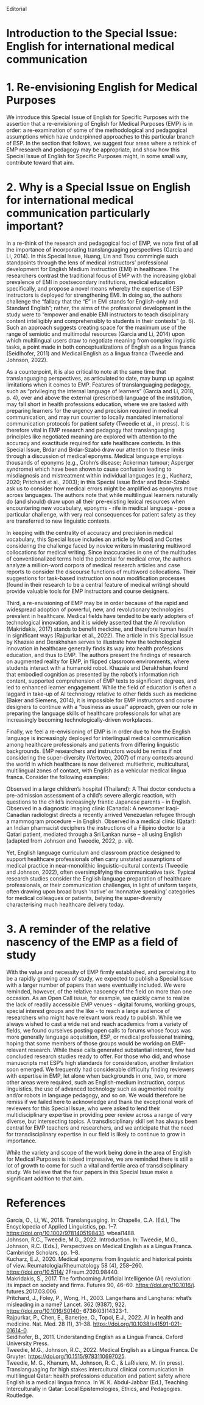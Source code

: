 Editorial

# Introduction to the Special Issue: English for international medical communication

# 1. Re-envisioning English for Medical Purposes

We introduce this Special Issue of English for Specific Purposes with the assertion that a re-envisioning of English for Medical Purposes (EMP) is in order: a re-examination of some of the methodological and pedagogical assumptions which have underpinned approaches to this particular branch of ESP. In the section that follows, we suggest four areas where a rethink of EMP research and pedagogy may be appropriate, and show how this Special Issue of English for Specific Purposes might, in some small way, contribute toward that aim.

# 2. Why is a Special Issue on English for international medical communication particularly important?

In a re-think of the research and pedagogical foci of EMP, we note first of all the importance of incorporating translanguaging perspectives (García and Li, 2014). In this Special Issue, Huang, Lin and Tsou commingle such standpoints through the lens of medical instructors’ professional development for English Medium Instruction (EMI) in healthcare. The researchers contrast the traditional focus of EMP with the increasing global prevalence of EMI in postsecondary institutions, medical education specifically, and propose a novel means whereby the expertise of ESP instructors is deployed for strengthening EMI. In doing so, the authors challenge the “fallacy that the “E” in EMI stands for English-only and Standard English”; rather, the aims of the professional development in the study were to “empower and enable EMI instructors to teach disciplinary content intelligibly and comprehensibly to students in their contexts” (p. 6). Such an approach suggests creating space for the maximum use of the range of semiotic and multimodal resources (Garcia and Li, 2014) upon which multilingual users draw to negotiate meaning from complex linguistic tasks, a point made in both conceptualizations of English as a lingua franca (Seidlhofer, 2011) and Medical English as a lingua franca (Tweedie and Johnson, 2022).

As a counterpoint, it is also critical to note at the same time that translanguaging perspectives, as articulated to date, may bump up against limitations when it comes to EMP. Features of translanguaging pedagogy, such as “privileging the internal language of learners” (García and Li, 2018, p. 4), over and above the external (prescribed) language of the institution, may fall short in health professions education, where we are tasked with preparing learners for the urgency and precision required in medical communication, and may run counter to locally mandated international communication protocols for patient safety (Tweedie et al., in press). It is therefore vital in EMP research and pedagogy that translanguaging principles like negotiated meaning are explored with attention to the accuracy and exactitude required for safe healthcare contexts. In this Special Issue, Brdar and Brdar-Szabó draw our attention to these limits through a discussion of medical eponyms. Medical language employs thousands of eponyms (e.g., Crohn’s disease; Ackerman tumour; Asperger syndrome) which have been shown to cause confusion leading to misdiagnosis and mistreatment within individual languages (e.g., Kucharz, 2020; Pritchard et al., 2003); in this Special Issue Brdar and Brdar-Szabó ask us to consider how medical errors might be amplified as eponyms move across languages. The authors note that while multilingual learners naturally do (and should) draw upon all their pre-existing lexical resources when encountering new vocabulary, eponyms - rife in medical language - pose a particular challenge, with very real consequences for patient safety as they are transferred to new linguistic contexts.

In keeping with the centrality of accuracy and precision in medical vocabulary, this Special Issue includes an article by Mbodj and Cortes considering the challenge faced by novice writers in mastering multiword collocations for medical writing. Since inaccuracies in one of the multitudes of conventionalized terms hold the potential for medical error, the authors analyze a million-word corpora of medical research articles and case reports to consider the discourse functions of multiword collocations. Their suggestions for task-based instruction on noun modification processes (found in their research to be a central feature of medical writing) should provide valuable tools for EMP instructors and course designers.

Third, a re-envisioning of EMP may be in order because of the rapid and widespread adoption of powerful, new, and revolutionary technologies prevalent in healthcare. Medical fields have tended to be early adopters of technological innovation, and it is widely asserted that the AI revolution (Makridakis, 2017) stands to benefit medicine, and therefore human health in significant ways (Rajpurkar et al., 2022). The article in this Special Issue by Khazaie and Derakhshan serves to illustrate how the technological innovation in healthcare generally finds its way into health professions education, and thus to EMP. The authors present the findings of research on augmented reality for EMP, in flipped classroom environments, where students interact with a humanoid robot. Khazaie and Derakhshan found that embodied cognition as presented by the robot’s information rich content, supported comprehension of EMP texts to significant degrees, and led to enhanced learner engagement. While the field of education is often a laggard in take-up of AI technology relative to other fields such as medicine (Baker and Siemens, 2014), it is impossible for EMP instructors and course designers to continue with a “business as usual” approach, given our role in preparing the language skills of healthcare professionals for what are increasingly becoming technologically-driven workplaces.

Finally, we feel a re-envisioning of EMP is in order due to how the English language is increasingly deployed for interlingual medical communication among healthcare professionals and patients from differing linguistic backgrounds. EMP researchers and instructors would be remiss if not considering the super-diversity (Vertovec, 2007) of many contexts around the world in which healthcare is now delivered: multiethnic, multicultural, multilingual zones of contact, with English as a vehicular medical lingua franca. Consider the following examples:

Observed in a large children’s hospital (Thailand): A Thai doctor conducts a pre-admission assessment of a child’s severe allergic reaction, with questions to the child’s increasingly frantic Japanese parents – in English. Observed in a diagnostic imaging clinic (Canada): A newcomer Iraqi-Canadian radiologist directs a recently arrived Venezuelan refugee through a mammogram procedure – in English. Observed in a medical clinic (Qatar): an Indian pharmacist deciphers the instructions of a Filipino doctor to a Qatari patient, mediated through a Sri Lankan nurse – all using English (adapted from Johnson and Tweedie, 2022, p. vii).

Yet, English language curriculum and classroom practice designed to support healthcare professionals often carry unstated assumptions of medical practice in near-monolithic linguistic-cultural contexts (Tweedie and Johnson, 2022), often oversimplifying the communicative task. Typical research studies consider the English language preparation of healthcare professionals, or their communication challenges, in light of uniform targets, often drawing upon broad brush ‘native’ or ‘nonnative speaking’ categories for medical colleagues or patients, belying the super-diversity characterising much healthcare delivery today.

# 3. A reminder of the relative nascency of the EMP as a field of study

With the value and necessity of EMP firmly established, and perceiving it to be a rapidly growing area of study, we expected to publish a Special Issue with a larger number of papers than were eventually included. We were reminded, however, of the relative nascency of the field on more than one occasion. As an Open Call issue, for example, we quickly came to realize the lack of readily accessible EMP venues - digital forums, working groups, special interest groups and the like - to reach a large audience of researchers who might have relevant work ready to publish. While we always wished to cast a wide net and reach academics from a variety of fields, we found ourselves posting open calls to forums whose focus was more generally language acquisition, ESP, or medical professional training, hoping that some members of those groups would be working on EMP-relevant research. While these calls generated substantial interest, few had concluded research studies ready to offer. For those who did, and whose manuscripts met ESP’s high standards for consideration, another limitation soon emerged. We frequently had considerable difficulty finding reviewers with expertise in EMP, let alone when backgrounds in one, two, or more other areas were required, such as English-medium instruction, corpus linguistics, the use of advanced technology such as augmented reality and/or robots in language pedagogy, and so on. We would therefore be remiss if we failed here to acknowledge and thank the exceptional work of reviewers for this Special Issue, who were asked to lend their multidisciplinary expertise in providing peer review across a range of very diverse, but intersecting topics. A transdisciplinary skill set has always been central for EMP teachers and researchers, and we anticipate that the need for transdisciplinary expertise in our field is likely to continue to grow in importance.

While the variety and scope of the work being done in the area of English for Medical Purposes is indeed impressive, we are reminded there is still a lot of growth to come for such a vital and fertile area of transdisciplinary study. We believe that the four papers in this Special Issue make a significant addition to that aim.

# References

García, O., Li, W., 2018. Translanguaging. In: Chapelle, C.A. (Ed.), The Encyclopedia of Applied Linguistics, pp. 1–7. https://doi.org/10.1002/9781405198431. wbeal1488.   
Johnson, R.C., Tweedie, M.G., 2022. Introduction. In: Tweedie, M.G., Johnson, R.C. (Eds.), Perspectives on Medical English as a Lingua Franca. Cambridge Scholars, pp. 1–8.   
Kucharz, E.J., 2020. Medical eponyms from linguistic and historical points of view. Reumatologia/Rheumatology 58 (4), 258–260. https://doi.org/10.5114/ 2Freum.2020.98440.   
Makridakis, S., 2017. The forthcoming Artificial Intelligence (AI) revolution: its impact on society and firms. Futures 90, 46–60. https://doi.org/10.1016/j. futures.2017.03.006.   
Pritchard, J., Foley, P., Wong, H., 2003. Langerhans and Langhans: what’s misleading in a name? Lancet. 362 (9387), 922. https://doi.org/10.1016/S0140- 6736(03)14323-1.   
Rajpurkar, P., Chen, E., Banerjee, O., Topol, E.J., 2022. AI in health and medicine. Nat. Med. 28 (1), 31–38. https://doi.org/10.1038/s41591-021-01614-0.   
Seidlhofer, B., 2011. Understanding English as a Lingua Franca. Oxford University Press.   
Tweedie, M.G., Johnson, R.C., 2022. Medical English as a Lingua Franca. De Gruyter. https://doi.org/10.1515/9783110697025.   
Tweedie, M. G., Khanum, M., Johnson, R. C., & LaRiviere, M. (in press). Translanguaging for high stakes intercultural clinical communication in multilingual Qatar: health professions education and patient safety where English is a medical lingua franca. In W. K. Abdul-Jabbar (Ed.), Teaching Interculturally in Qatar: Local Epistemologies, Ethics, and Pedagogies. Routledge.